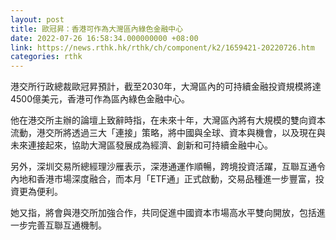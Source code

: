 ```yaml
---
layout: post
title: 歐冠昇：香港可作為大灣區內綠色金融中心
date: 2022-07-26 16:58:34.000000000 +08:00
link: https://news.rthk.hk/rthk/ch/component/k2/1659421-20220726.htm
categories: rthk
---
```


港交所行政總裁歐冠昇預計，截至2030年，大灣區內的可持續金融投資規模將達4500億美元，香港可作為區內綠色金融中心。

他在港交所主辦的論壇上致辭時指，在未來十年，大灣區內將有大規模的雙向資本流動，港交所將透過三大「連接」策略，將中國與全球、資本與機會，以及現在與未來連接起來，協助大灣區發展成為經濟、創新和可持續金融中心。

另外，深圳交易所總經理沙雁表示，深港通運作順暢，跨境投資活躍，互聯互通令內地和香港市場深度融合，而本月「ETF通」正式啟動，交易品種進一步豐富，投資更為便利。

她又指，將會與港交所加強合作，共同促進中國資本市場高水平雙向開放，包括進一步完善互聯互通機制。
